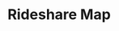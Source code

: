 ---
cc-type: picture
title: "Rideshare Map"
picture: "/assets/websites/seattle.daytripfest.com/dtpnw_2022_mk_map_rideshare_1080x1350_r01.png"
tags:
  - Day Trip Seattle 2022
---